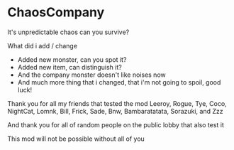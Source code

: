 # ChaosCompany
It's unpredictable chaos can you survive?


What did i add / change
- Added new monster, can you spot it?
- Added new item, can distinguish it?
- And the company monster doesn't like noises now
- And much more thing that i changed, that i'm not going to spoil, good luck!

Thank you for all my friends that tested the mod Leeroy, Rogue, Tye, Coco, NightCat, Lomnk, Bill, Frick, Sade, Bnw, Bambaratatata, Sorazuki, and Zzz

And thank you for all of random people on the public lobby that also test it

This mod will not be possible without all of you